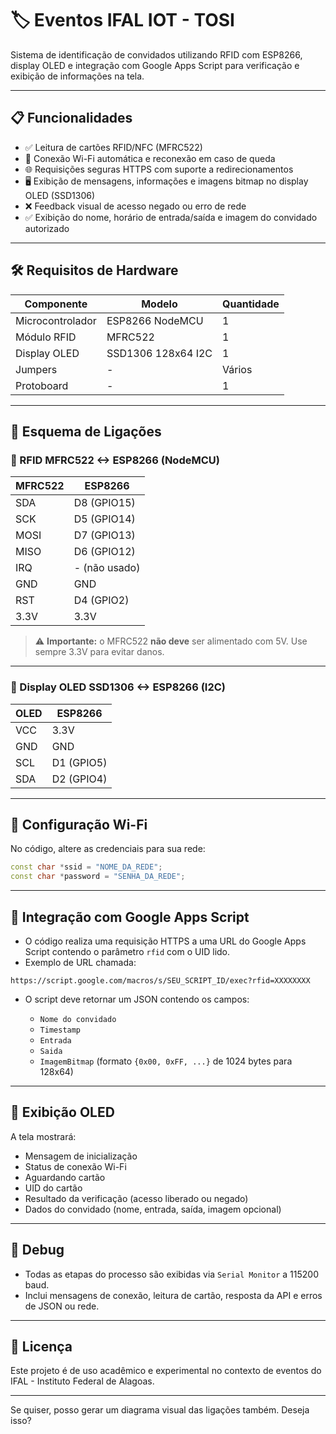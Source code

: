 # 🏷️ Eventos IFAL IOT - TOSI

Sistema de identificação de convidados utilizando RFID com ESP8266, display OLED e integração com Google Apps Script para verificação e exibição de informações na tela.

---

## 📋 Funcionalidades

* ✅ Leitura de cartões RFID/NFC (MFRC522)
* 📡 Conexão Wi-Fi automática e reconexão em caso de queda
* 🌐 Requisições seguras HTTPS com suporte a redirecionamentos
* 🖥️ Exibição de mensagens, informações e imagens bitmap no display OLED (SSD1306)
* ❌ Feedback visual de acesso negado ou erro de rede
* ✅ Exibição do nome, horário de entrada/saída e imagem do convidado autorizado

---

## 🛠️ Requisitos de Hardware

| Componente       | Modelo             | Quantidade |
| ---------------- | ------------------ | ---------- |
| Microcontrolador | ESP8266 NodeMCU    | 1          |
| Módulo RFID      | MFRC522            | 1          |
| Display OLED     | SSD1306 128x64 I2C | 1          |
| Jumpers          | -                  | Vários     |
| Protoboard       | -                  | 1          |

---

## 🔌 Esquema de Ligações

### 🔷 RFID MFRC522 <-> ESP8266 (NodeMCU)

| MFRC522 | ESP8266       |
| ------- | ------------- |
| SDA     | D8 (GPIO15)   |
| SCK     | D5 (GPIO14)   |
| MOSI    | D7 (GPIO13)   |
| MISO    | D6 (GPIO12)   |
| IRQ     | - (não usado) |
| GND     | GND           |
| RST     | D4 (GPIO2)    |
| 3.3V    | 3.3V          |

> ⚠️ **Importante:** o MFRC522 **não deve** ser alimentado com 5V. Use sempre 3.3V para evitar danos.

---

### 🔷 Display OLED SSD1306 <-> ESP8266 (I2C)

| OLED | ESP8266    |
| ---- | ---------- |
| VCC  | 3.3V       |
| GND  | GND        |
| SCL  | D1 (GPIO5) |
| SDA  | D2 (GPIO4) |

---

## 📶 Configuração Wi-Fi

No código, altere as credenciais para sua rede:

```cpp
const char *ssid = "NOME_DA_REDE";
const char *password = "SENHA_DA_REDE";
```

---

## 🔗 Integração com Google Apps Script

* O código realiza uma requisição HTTPS a uma URL do Google Apps Script contendo o parâmetro `rfid` com o UID lido.
* Exemplo de URL chamada:

```
https://script.google.com/macros/s/SEU_SCRIPT_ID/exec?rfid=XXXXXXXX
```

* O script deve retornar um JSON contendo os campos:

  * `Nome do convidado`
  * `Timestamp`
  * `Entrada`
  * `Saida`
  * `ImagemBitmap` (formato `{0x00, 0xFF, ...}` de 1024 bytes para 128x64)

---

## 🧪 Exibição OLED

A tela mostrará:

* Mensagem de inicialização
* Status de conexão Wi-Fi
* Aguardando cartão
* UID do cartão
* Resultado da verificação (acesso liberado ou negado)
* Dados do convidado (nome, entrada, saída, imagem opcional)

---

## 🐞 Debug

* Todas as etapas do processo são exibidas via `Serial Monitor` a 115200 baud.
* Inclui mensagens de conexão, leitura de cartão, resposta da API e erros de JSON ou rede.

---

## 📜 Licença

Este projeto é de uso acadêmico e experimental no contexto de eventos do IFAL - Instituto Federal de Alagoas.

---

Se quiser, posso gerar um diagrama visual das ligações também. Deseja isso?
